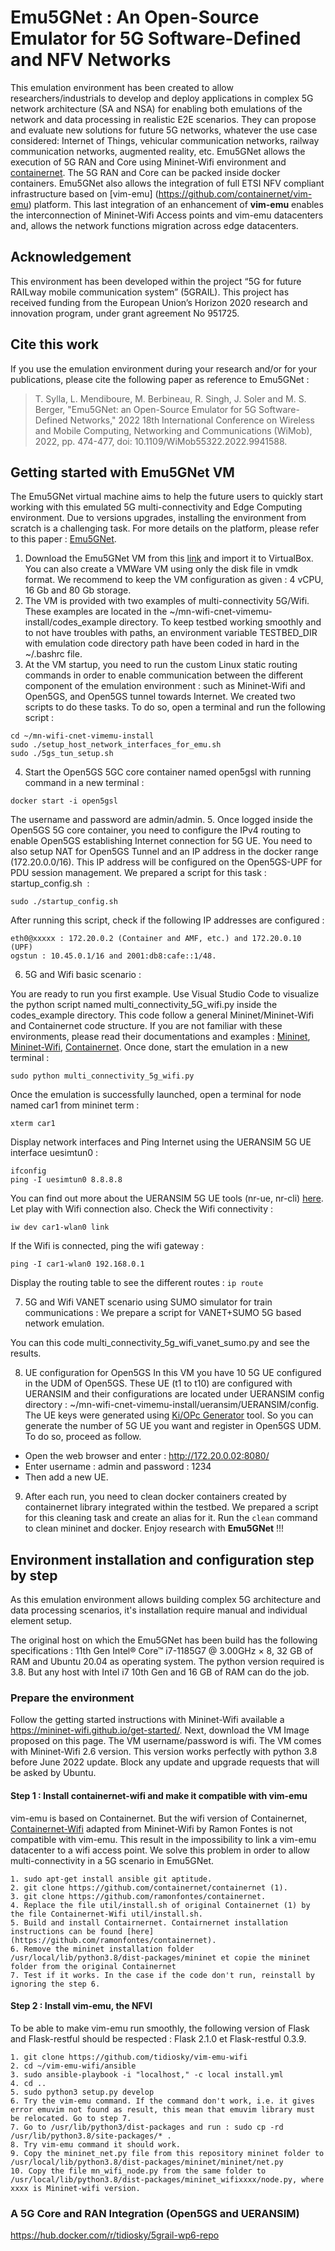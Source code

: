 # Emu5GNet : An Open-Source Emulator for 5G Software-Defined and NFV Networks
This emulation environment has been created to allow researchers/industrials to develop and deploy applications in complex 5G network architecture (SA and NSA) for enabling both emulations of the network and data processing in realistic E2E scenarios. They can propose and evaluate new solutions for future 5G networks, whatever the use case considered: Internet of Things, vehicular communication networks, railway communication networks, augmented reality, etc. Emu5GNet allows the execution of 5G RAN and Core using Mininet-Wifi environment and [containernet](https://containernet.github.io/). The 5G RAN and Core can be packed inside docker containers. Emu5GNet also allows the integration of full ETSI NFV compliant infrastructure based on [vim-emu] (https://github.com/containernet/vim-emu) platform. This last integration of an enhancement of **vim-emu** enables the interconnection of Mininet-Wifi Access points and vim-emu datacenters and, allows the network functions migration across edge datacenters.

## Acknowledgement
This environment has been developed within the project “5G for future RAILway mobile communication system” (5GRAIL). This project has received funding from the European Union’s Horizon 2020 research and innovation program, under grant agreement No 951725.

## Cite this work
If you use the emulation environment during your research and/or for your publications, please cite the following paper as reference to Emu5GNet :

> T. Sylla, L. Mendiboure, M. Berbineau, R. Singh, J. Soler and M. S. Berger, "Emu5GNet: an Open-Source Emulator for 5G Software-Defined Networks," 2022 18th International Conference on Wireless and Mobile Computing, Networking and Communications (WiMob), 2022, pp. 474-477, doi: 10.1109/WiMob55322.2022.9941588.

## Getting started with Emu5GNet VM
The Emu5GNet virtual machine aims to help the future users to quickly start working with this emulated 5G multi-connectivity and Edge Computing environment. Due to versions upgrades, installing the environment from scratch is a challenging task. For more details on the platform, please refer to this paper : [Emu5GNet](https://ieeexplore.ieee.org/document/9941588).

1. Download the Emu5GNet VM from this [link](https://1drv.ms/u/s!AoMWQG1BbWyog_wmd6W3Gg48n73eXg?e=g7SanC) and import it to VirtualBox. You can also create a VMWare VM using only the disk file in vmdk format. We recommend to keep the VM configuration as given : 4 vCPU, 16 Gb and 80 Gb storage. 
2. The VM is provided with two examples of multi-connectivity 5G/Wifi. These examples are located in the ~/mn-wifi-cnet-vimemu-install/codes_example directory. To keep testbed working smoothly and to not have troubles with paths, an environment variable TESTBED_DIR with emulation code directory path have been coded in hard in the ~/.bashrc file.
3. At the VM startup, you need to run the custom Linux static routing commands in order to enable communication between the different component of the emulation environment : such as Mininet-Wifi and Open5GS, and Open5GS tunnel towards Internet. We created two scripts to do these tasks. To do so, open a terminal and run the following script :
```
cd ~/mn-wifi-cnet-vimemu-install
sudo ./setup_host_network_interfaces_for_emu.sh 
sudo ./5gs_tun_setup.sh 
```
4. Start the Open5GS 5GC core container named open5gsl with running command in a new terminal :
```
docker start -i open5gsl 
```
The username and password are admin/admin.
5. Once logged inside the Open5GS 5G core container, you need to configure the IPv4 routing to enable Open5GS establishing Internet connection for 5G UE. You need to also setup NAT for Open5GS Tunnel and an IP address in the docker range (172.20.0.0/16). This IP address will be configured on the Open5GS-UPF for PDU session management. We prepared a script for this task : startup_config.sh  :
```
sudo ./startup_config.sh
```
After running this script, check if the following IP addresses are configured :
```
eth0@xxxxx : 172.20.0.2 (Container and AMF, etc.) and 172.20.0.10 (UPF)
ogstun : 10.45.0.1/16 and 2001:db8:cafe::1/48.
```
6. 5G and Wifi basic scenario :

You are ready to run you first example. Use Visual Studio Code to visualize the python script named multi_connectivity_5G_wifi.py inside the codes_example directory. This code follow a general Mininet/Mininet-Wifi and Containernet code structure. If you are not familiar with these environments, please read their documentations and examples : [Mininet](https://github.com/mininet/mininet/wiki/Introduction-to-Mininet), [Mininet-Wifi](https://usermanual.wiki/Pdf/mininetwifidraftmanual.577244160/html), [Containernet](https://github.com/containernet/containernet/wiki/Tutorial:-Getting-Started).
Once done, start the emulation in a new terminal :
```
sudo python multi_connectivity_5g_wifi.py
```
Once the emulation is successfully launched, open a terminal for node named car1 from mininet term :
```
xterm car1
```
Display network interfaces and Ping Internet using the UERANSIM 5G UE interface uesimtun0 :
```
ifconfig
ping -I uesimtun0 8.8.8.8
```
You can find out more about the UERANSIM 5G UE tools (nr-ue, nr-cli) [here](https://github.com/aligungr/UERANSIM/wiki/Usage).
Let play with Wifi connection also. Check the Wifi connectivity :
```
iw dev car1-wlan0 link 
```
If the Wifi is connected, ping the wifi gateway : 
```
ping -I car1-wlan0 192.168.0.1
```
Display the routing table to see the different routes :
``` ip route ```

7. 5G and Wifi VANET scenario using SUMO simulator for train communications : 
We prepare a script for VANET+SUMO 5G based network emulation. 

You can this code multi_connectivity_5g_wifi_vanet_sumo.py and see the results.

8. UE configuration for Open5GS
In this VM you have 10 5G UE configured in the UDM of Open5GS. These UE (t1 to t10) are configured with UERANSIM and their configurations are located under UERANSIM config directory : ~/mn-wifi-cnet-vimemu-install/ueransim/UERANSIM/config. The UE keys were generated using [Ki/OPc Generator](https://github.com/PodgroupConnectivity/kiopcgenerator) tool.
So you can generate the number of 5G UE you want and register in Open5GS UDM. To do so, proceed as follow. 
  - Open the web browser and enter : http://172.20.0.02:8080/
  - Enter username : admin and password : 1234
  - Then add a new UE.
 9. After each run, you need to clean docker containers created by containernet library integrated within the testbed. We prepared a script for this cleaning task and create an alias for it. Run the ```clean``` command to clean mininet and docker.
Enjoy research with **Emu5GNet** !!!
 
## Environment installation and configuration  step by step
As this emulation environment allows building complex 5G architecture and data processing scenarios, it's installation require manual and individual element setup.

The original host on which the Emu5GNet has been build has the following specifications : 11th Gen Intel® Core™ i7-1185G7 @ 3.00GHz × 8, 32 GB of RAM and Ubuntu 20.04 as operating system. The python version required is 3.8. But any host with Intel i7 10th Gen and 16 GB of RAM can do the job.

### Prepare the environment
Follow the getting started instructions with Mininet-Wifi available a https://mininet-wifi.github.io/get-started/. Next, download the VM Image proposed on this page. The VM username/password is wifi. The VM comes with Mininet-Wifi 2.6 version. This version works perfectly with python 3.8 before June 2022 update. Block any update and upgrade requests that will be asked by Ubuntu.

#### Step 1 : Install containernet-wifi and make it compatible with vim-emu 
vim-emu is based on Containernet. But the wifi version of Containernet, [Containernet-Wifi](https://github.com/ramonfontes/containernet) adapted from Mininet-Wifi by Ramon Fontes is not compatible with vim-emu. This result in the impossibility to link a vim-emu datacenter to a wifi access point. We solve this problem in order to allow multi-connectivity in a 5G scenario in Emu5GNet.

```
1. sudo apt-get install ansible git aptitude.
2. git clone https://github.com/containernet/containernet (1).
3. git clone https://github.com/ramonfontes/containernet.
4. Replace the file util/install.sh of original Containernet (1) by the file Containernet-Wifi util/install.sh.
5. Build and install Contairnernet. Contairnernet installation instructions can be found [here](https://github.com/ramonfontes/containernet).
6. Remove the mininet installation folder /usr/local/lib/python3.8/dist-packages/mininet et copie the mininet folder from the original Containernet
7. Test if it works. In the case if the code don't run, reinstall by ignoring the step 6.
```

#### Step 2 : Install vim-emu, the NFVI
To be able to make vim-emu run smoothly, the following version of Flask and Flask-restful should be respected : Flask 2.1.0 et Flask-restful 0.3.9.
```
1. git clone https://github.com/tidiosky/vim-emu-wifi
2. cd ~/vim-emu-wifi/ansible
3. sudo ansible-playbook -i "localhost," -c local install.yml
4. cd ..
5. sudo python3 setup.py develop
6. Try the vim-emu command. If the command don't work, i.e. it gives error emuvim not found as result, this mean that emuvim library must be relocated. Go to step 7.
7. Go to /usr/lib/python3/dist-packages and run : sudo cp -rd /usr/lib/python3.8/site-packages/* .
8. Try vim-emu command it should work.
9. Copy the mininet_net.py file from this repository mininet folder to /usr/local/lib/python3.8/dist-packages/mininet/mininet/net.py
10. Copy the file mn_wifi_node.py from the same folder to /usr/local/lib/python3.8/dist-packages/mininet_wifixxxx/node.py, where xxxx is Mininet-wifi version.
```
### A 5G Core and RAN Integration (Open5GS and UERANSIM)

https://hub.docker.com/r/tidiosky/5grail-wp6-repo

